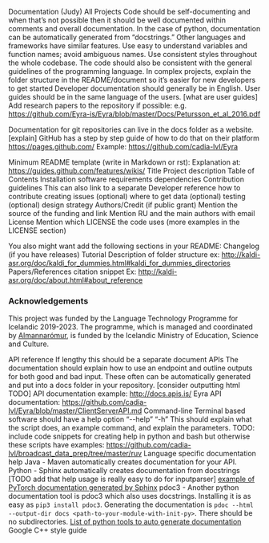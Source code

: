 Documentation (Judy)
All Projects
Code should be self-documenting and when that’s not possible then it should be well documented within comments and overall documentation. In the case of python, documentation can be automatically generated from “docstrings.” Other languages and frameworks have similar features. Use easy to understand variables and function names; avoid ambiguous names. Use consistent styles throughout the whole codebase. The code should also be consistent with the general guidelines of the programming language.
In complex projects, explain the folder structure in the README/document so it’s easier for new developers to get started
Developer documentation should generally be in English. User guides should be in the same language of the users. [what are user guides]
Add research papers to the repository if possible:  e.g. https://github.com/Eyra-is/Eyra/blob/master/Docs/Petursson_et_al_2016.pdf

Documentation for git repositories can live in the docs folder as a website. [explain] GitHub has a step by step guide of how to do that on their platform https://pages.github.com/
Example: https://github.com/cadia-lvl/Eyra

Minimum README template (write in Markdown or rst): Explanation at: https://guides.github.com/features/wikis/
Title
Project description
Table of Contents
Installation
software requirements
dependencies
Contribution guidelines
This can also link to a separate Developer reference
how to contribute
creating issues
(optional) where to get data
(optional) testing
(optional) design strategy
Authors/Credit
(if public grant) Mention the source of the funding and link
Mention RU and the main authors with email
License
Mention which LICENSE the code uses (more examples in the LICENSE section)

You also might want add the following sections in your README:
Changelog (if you have releases)
Tutorial
Description of folder structure
    ex: http://kaldi-asr.org/doc/kaldi_for_dummies.html#kaldi_for_dummies_directories
Papers/References
citation snippet
Ex: http://kaldi-asr.org/doc/about.html#about_reference
### Acknowledgements
This project was funded by the Language Technology Programme for Icelandic 2019-2023. The programme, which is managed and coordinated by [Almannarómur](https://almannaromur.is/), is funded by the Icelandic Ministry of Education, Science and Culture.

API reference 
If lengthy this should be a separate document
APIs
The documentation should explain how to use an endpoint and outline outputs for both good and bad input. These often can be automatically generated and put into a docs folder in your repository. [consider outputting html TODO]
API documentation example: http://docs.apis.is/
Eyra API documentation: https://github.com/cadia-lvl/Eyra/blob/master/ClientServerAPI.md
Command-line
Terminal based software should have a help option “--help” “-h”
This should explain what the script does, an example command, and explain the parameters.
TODO: include code snippets for creating help in python and bash but otherwise these scripts have examples: https://github.com/cadia-lvl/broadcast_data_prep/tree/master/ruv
Language specific documentation help
Java - Maven automatically creates documentation for your API.
Python - Sphinx automatically creates documentation from docstrings [TODO add that help usage is really easy to do for inputparser]
[example of PyTorch documentation generated by Sphinx](https://pytorch.org/docs/stable/nn.html#parameters)
pdoc3 - Another python documentation tool is pdoc3 which also uses docstrings. Installing it is as easy as `pip3 install pdoc3`. Generating the documentation is `pdoc --html --output-dir docs <path-to-your-module-with-init-py>`. There should be no subdirectories.
[List of python tools to auto generate documentation](https://wiki.python.org/moin/DocumentationTools)
Google C++ style guide
